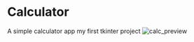 # Calculator
A simple calculator app my first tkinter project
![calc_preview](https://user-images.githubusercontent.com/69869262/128042120-e3456cb7-3285-4809-92e6-0b8240e3bcee.png)
